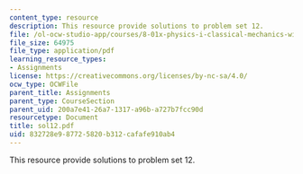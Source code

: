 ```yaml
---
content_type: resource
description: This resource provide solutions to problem set 12.
file: /ol-ocw-studio-app/courses/8-01x-physics-i-classical-mechanics-with-an-experimental-focus-fall-2002/832728e987725820b312cafafe910ab4_sol12.pdf
file_size: 64975
file_type: application/pdf
learning_resource_types:
- Assignments
license: https://creativecommons.org/licenses/by-nc-sa/4.0/
ocw_type: OCWFile
parent_title: Assignments
parent_type: CourseSection
parent_uid: 200a7e41-26a7-1317-a96b-a727b7fcc90d
resourcetype: Document
title: sol12.pdf
uid: 832728e9-8772-5820-b312-cafafe910ab4
---
```

This resource provide solutions to problem set 12.